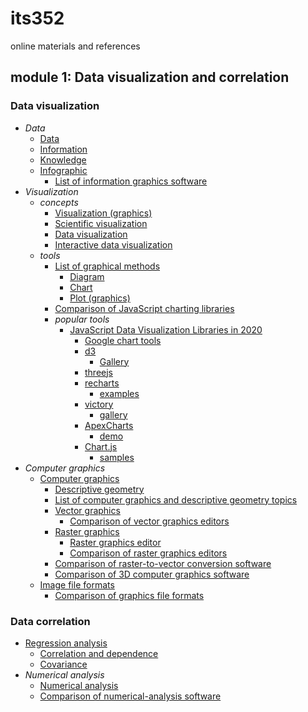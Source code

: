 # its352
online materials and references

## module 1: Data visualization and correlation

### Data visualization
* _Data_
  * [Data](https://en.wikipedia.org/wiki/Data)
  * [Information](https://en.wikipedia.org/wiki/Information)
  * [Knowledge](https://en.wikipedia.org/wiki/Knowledge)
  * [Infographic](https://en.wikipedia.org/wiki/Infographic)
    * [List of information graphics software](https://en.wikipedia.org/wiki/List\_of\_information\_graphics\_software)
* _Visualization_
  * _concepts_
    * [Visualization (graphics)](https://en.wikipedia.org/wiki/Visualization\_\(graphics\))
    * [Scientific visualization](https://en.wikipedia.org/wiki/Scientific\_visualization)
    * [Data visualization](https://en.wikipedia.org/wiki/Data\_visualization)
    * [Interactive data visualization](https://en.wikipedia.org/wiki/Interactive\_data\_visualization)
  * _tools_
    * [List of graphical methods](https://en.wikipedia.org/wiki/List\_of\_graphical\_methods)
      * [Diagram](https://en.wikipedia.org/wiki/Diagram)
      * [Chart](https://en.wikipedia.org/wiki/Chart)
      * [Plot (graphics)](https://en.wikipedia.org/wiki/Plot\_\(graphics\))
    * [Comparison of JavaScript charting libraries](https://en.wikipedia.org/wiki/Comparison\_of\_JavaScript\_charting\_libraries)
    * _popular tools_
      * [JavaScript Data Visualization Libraries in 2020](https://www.monterail.com/blog/javascript-libraries-data-visualization)
        * [Google chart tools](https://developers.google.com/chart)
        * [d3](https://github.com/d3)
          * [Gallery](https://github.com/d3/d3/wiki/Gallery)
        * [threejs](https://threejs.org/)
        * [recharts](https://github.com/recharts)
          * [examples](http://recharts.org/en-US/examples)
        * [victory](https://github.com/FormidableLabs/victory)
          * [gallery](https://formidable.com/open-source/victory/gallery/)
        * [ApexCharts](https://github.com/apexcharts)
          * [demo](https://apexcharts.com/javascript-chart-demos/)
        * [Chart.js](https://github.com/chartjs/Chart.js)
          * [samples](https://www.chartjs.org/samples/latest/)
* _Computer graphics_
  * [Computer graphics](https://en.wikipedia.org/wiki/Computer\_graphics)
    * [Descriptive geometry](https://en.wikipedia.org/wiki/Descriptive\_geometry)
    * [List of computer graphics and descriptive geometry topics](https://en.wikipedia.org/wiki/List\_of\_computer\_graphics\_and\_descriptive\_geometry\_topics)
    * [Vector graphics](https://en.wikipedia.org/wiki/Vector\_graphics)
      * [Comparison of vector graphics editors](https://en.wikipedia.org/wiki/Comparison\_of\_vector\_graphics\_editors)
    * [Raster graphics](https://en.wikipedia.org/wiki/Raster\_graphics)
      * [Raster graphics editor](https://en.wikipedia.org/wiki/Raster\_graphics\_editor)
      * [Comparison of raster graphics editors](https://en.wikipedia.org/wiki/Comparison\_of\_raster\_graphics\_editors)
    * [Comparison of raster-to-vector conversion software](https://en.wikipedia.org/wiki/Comparison\_of\_raster-to-vector\_conversion\_software)
    * [Comparison of 3D computer graphics software](https://en.wikipedia.org/wiki/Comparison\_of\_3D\_computer\_graphics\_software)
  * [Image file formats](https://en.wikipedia.org/wiki/Image\_file\_formats)
    * [Comparison of graphics file formats](https://en.wikipedia.org/wiki/Comparison\_of\_graphics\_file\_formats)


### Data correlation

* [Regression analysis](https://en.wikipedia.org/wiki/Regression\_analysis)
  * [Correlation and dependence](https://en.wikipedia.org/wiki/Correlation\_and\_dependence)
  * [Covariance](https://en.wikipedia.org/wiki/Covariance)
* _Numerical analysis_
  * [Numerical analysis](https://en.wikipedia.org/wiki/Numerical\_analysis)
  * [Comparison of numerical-analysis software](https://en.wikipedia.org/wiki/Comparison\_of\_numerical-analysis\_software)